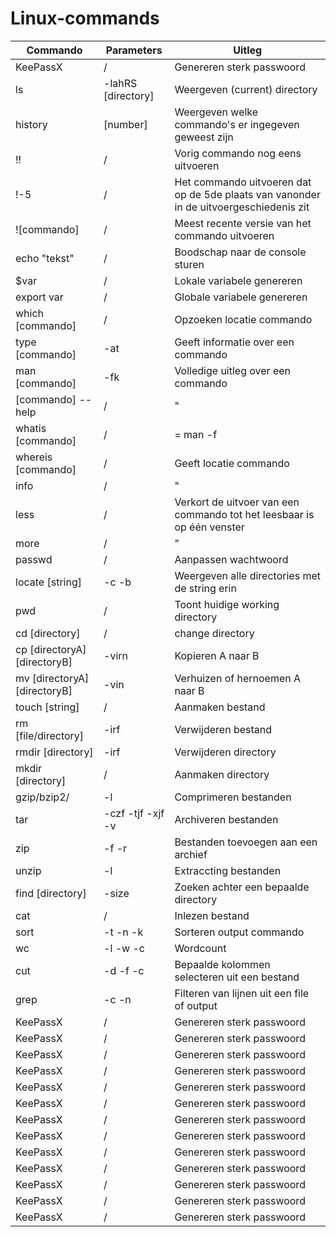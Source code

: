 # Linux-commands
|Commando|Parameters|Uitleg|
|--------|----------|-----------------------------------------------------------------|
|KeePassX|/|Genereren sterk passwoord|
|ls|-lahRS [directory]|Weergeven (current) directory |
|history|[number]|Weergeven welke commando's er ingegeven geweest zijn|
|!!|/|Vorig commando nog eens uitvoeren|
|!-5|/|Het commando uitvoeren dat op de 5de plaats van vanonder in de uitvoergeschiedenis zit|
|![commando]|/|Meest recente versie van het commando uitvoeren|
|echo "tekst"|/|Boodschap naar de console sturen|
|$var|/|Lokale variabele genereren|
|export var|/|Globale variabele genereren|
|which [commando]|/|Opzoeken locatie commando|
|type [commando]|-at|Geeft informatie over een commando|
|man [commando]|-fk|Volledige uitleg over een commando|
|[commando] --help|/| " |
|whatis [commando]|/| = man -f|
|whereis [commando]|/|Geeft locatie commando|
|info|/| " |
|less|/|Verkort de uitvoer van een commando tot het leesbaar is op één venster|
|more|/| " |
|passwd|/|Aanpassen wachtwoord|
|locate [string]|-c -b|Weergeven alle directories met de string erin|
|pwd|/|Toont huidige working directory|
|cd [directory]|/|change directory|
|cp [directoryA] [directoryB]|-virn|Kopieren A naar B|
|mv [directoryA] [directoryB]|-vin|Verhuizen of hernoemen A naar B|
|touch [string]|/|Aanmaken bestand|
|rm [file/directory]|-irf|Verwijderen bestand|
|rmdir [directory]|-irf|Verwijderen directory|
|mkdir [directory]|/|Aanmaken directory|
|gzip/bzip2/|-l|Comprimeren bestanden|
|tar|-czf -tjf -xjf -v|Archiveren bestanden|
|zip|-f -r|Bestanden toevoegen aan een archief|
|unzip|-l|Extraccting bestanden|
|find [directory]|-size|Zoeken achter een bepaalde directory|
|cat|/|Inlezen bestand|
|sort|-t -n -k|Sorteren output commando|
|wc|-l -w -c|Wordcount|
|cut|-d -f -c|Bepaalde kolommen selecteren uit een bestand|
|grep|-c -n |Filteren van lijnen uit een file of output|
|KeePassX|/|Genereren sterk passwoord|
|KeePassX|/|Genereren sterk passwoord|
|KeePassX|/|Genereren sterk passwoord|
|KeePassX|/|Genereren sterk passwoord|
|KeePassX|/|Genereren sterk passwoord|
|KeePassX|/|Genereren sterk passwoord|
|KeePassX|/|Genereren sterk passwoord|
|KeePassX|/|Genereren sterk passwoord|
|KeePassX|/|Genereren sterk passwoord|
|KeePassX|/|Genereren sterk passwoord|
|KeePassX|/|Genereren sterk passwoord|
|KeePassX|/|Genereren sterk passwoord|
|KeePassX|/|Genereren sterk passwoord|
